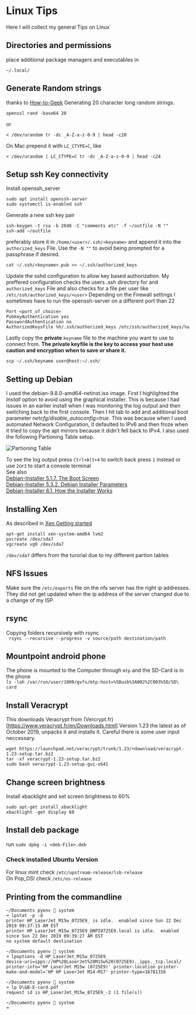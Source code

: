 # Linux Tips

Here I will collect my general Tips on Linux`
## Directories and permissions
place additional package managers and executables in
```
~/.local/
```

## Generate Random strings
thanks to [How-to-Geek](https://www.howtogeek.com/howto/30184/10-ways-to-generate-a-random-password-from-the-command-line/)
Generating 20 character long random strings.
```
openssl rand -base64 20
```
or
```
< /dev/urandom tr -dc _A-Z-a-z-0-9 | head -c20
```
On Mac prepend it with `LC_CTYPE=C`, like
```
< /dev/urandom | LC_CTYPE=C tr -dc _A-Z-a-z-0-9 | head -c24
```

## Setup ssh Key connectivity
Install openssh_server
```
sudo apt install openssh-server
sudo systemctl is-enabled ssh
```
Generate a new ssh key pair
```
ssh-keygen -t rsa -b 2048 -C "comments etc" -f ~/outfile -N ""
ssh-add ~/outfile
```
preferably store it in `/home/<user>/.ssh/<keyname>` and append it into the `authorized_keys` File. Use the `-N ""` to avoid being prompted for a passphrase if desired.
```
cat ~/.ssh/<keyname>.pub >> ~/.ssh/authorized_keys
```
Update the sshd configuration to allow key based authorization. My preffered configuration checks the users .ssh directory for and `authorized_keys` File and also checks for a file per user like `/etc/ssh/authorized_keys/<user>` Depending on the Firewall settings I sometimes have to run the openssh-server on a different port than 22
```
Port <port_of_choice>
PubkeyAuthentication yes
PasswordAuthentication no
AuthorizedKeysFile %h/.ssh/authorized_keys /etc/ssh/authorized_keys/%u
```
Lastly copy the __private__ `keyname` file to the machine you want to use to connect from.
__The private keyfile is the key to access your host use caution and encryption when to save or share it.__
```
scp ~/.ssh/keyname user@host:~/.ssh/
```

## Setting up Debian
I used the debian-9.8.0-amd64-netinst.iso image. First I highlighted the _Install_ option to avoid using the graphical installer. This is because I had issues in an earlier install when I was monitoring the log output and then switching back to the first console. Then I hit tab to add and additional boot parameter _netcfg/disable_autoconfig=true_. This was because when I used automated Network Configuration, it defaulted to IPv6 and then froze when it tried to copy the apt mirrors because it didn't fell back to IPv4. I also used the following Partioning Table setup.

![Partioning Table](https://s3.amazonaws.com/ghoulmanorpublic/Partioning.jpg)

To see the log output press `Ctrl+Alt+4` to switch back press `1` instead or use `2`or`3` to start a console terminal  
See also  
[Debian-Installer 5.1.7. The Boot Screen](https://www.debian.org/releases/stable/amd64/ch05s01.html.en#boot-screen)  
[Debian-Installer 5.3.2. Debian Installer Parameters](https://www.debian.org/releases/stable/amd64/ch05s03.html.en#ftn.idm1345)  
[Debian-Installer 6.1. How the Installer Works](https://www.debian.org/releases/stable/amd64/ch06s01.html.en)  

## Installing Xen
As described in
[Xen Getting started](https://wiki.xenproject.org/wiki/Xen_Project_Beginners_Guide)
```
apt-get install xen-system-amd64 lvm2
pvcreate /dev/sda7
vgcreate vg0 /dev/sda7
```
`/dev/sda7` differs from the turorial due to my different partion tables

## NFS Issues
Make sure the `/etc/exports` file on the nfs server has the right ip addresses. They did not get updated when the ip address of the server changed due to a change of my ISP.

## rsync
Copying folders recursively with rsync  
` rsync --recursive --progress -v source/path destination/path`  

## Mountpoint android phone  
The phone is mounted to the Computer through `mtp` and the SD-Card is in the phone  
`ls -lah /var/run/user/1000/gvfs/mtp:host=%5Busb%3A002%2C003%5D/SD\ card` 

## Install Veracrypt  
This downloads Veracrypt from (Vercrypt.fr)[https://www.veracrypt.fr/en/Downloads.html] Version 1.23 the latest as of October 2019, unpacks it and installs it. Careful there is some user input neccessary.  
```
wget https://launchpad.net/veracrypt/trunk/1.23/+download/veracrypt-1.23-setup.tar.bz2
tar -xf veracrypt-1.23-setup.tar.bz2
sudo bash veracrypt-1.23-setup-gui-x641
```
## Change screen brightness
Install xbacklight and set screen brightness to 60%
```
sudo apt-get install xbacklight
xbacklight -get display 60
```
## Install deb package
run `sudo dpkg -i <deb-File>.deb`
### Check installed Ubuntu Version
For linux mint check `/etc/upstream-release/lsb-release`  
On Pop_OS! check `/etc/os-release`
## Printing from the commandline
```
~/Documents pyenv 🐍 system 
➜ lpstat -p -d
printer HP_LaserJet_M15w_0725E9_ is idle.  enabled since Sun 22 Dec 2019 09:37:15 AM EST
printer HP_LaserJet_M15w_0725E9_@NPI0725E9.local is idle.  enabled since Sun 22 Dec 2019 09:39:27 AM EST
no system default destination

~/Documents pyenv 🐍 system 
➜ lpoptions -d HP_LaserJet_M15w_0725E9_
device-uri=ipps://HP%20LaserJet%20M15w%20(0725E9)._ipps._tcp.local/ printer-info='HP LaserJet M15w (0725E9)' printer-location printer-make-and-model='HP HP LaserJet M14-M17' printer-type=16781316

~/Documents pyenv 🐍 system 
➜ lp D\&B-E-card.pdf                   
request id is HP_LaserJet_M15w_0725E9_-2 (1 file(s))

~/Documents pyenv 🐍 system 
➜ 
```
